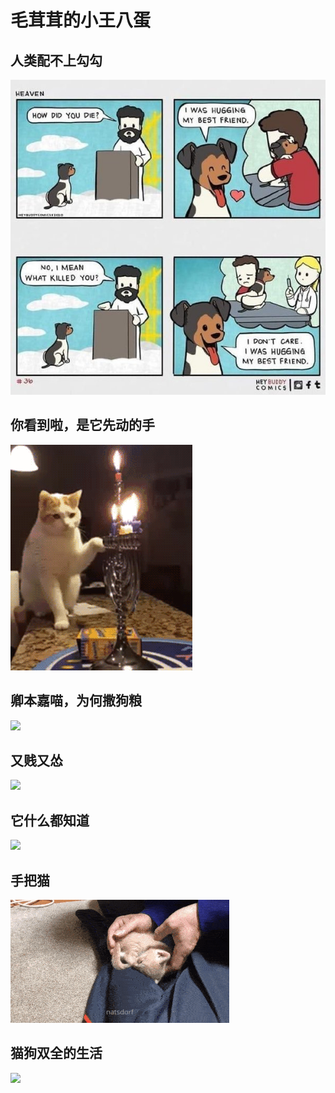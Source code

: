 # 毛茸茸的小王八蛋 

## 人类配不上勾勾

![](./毛茸茸的小王八蛋/人类配不上勾勾.jpg)

## 你看到啦，是它先动的手

![](./毛茸茸的小王八蛋/你看到啦，是它先动的手.gif)

## 卿本嘉喵，为何撒狗粮

![](./毛茸茸的小王八蛋/卿本嘉喵，为何撒狗粮.gif)

## 又贱又怂

![](./毛茸茸的小王八蛋/又贱又怂.gif)

## 它什么都知道

![](./毛茸茸的小王八蛋/它什么都知道.gif)

## 手把猫

![](./毛茸茸的小王八蛋/手把猫.gif)

## 猫狗双全的生活

![](./毛茸茸的小王八蛋/猫狗双全的生活.gif)

